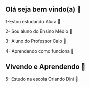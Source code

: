 ## Olá seja bem vindo(a) 💙

1-Estou estudando Alura 💙

2- Sou aluno do Ensino Médio 💙

3- Aluno do Professor Caio 💙

4- Aprendendo como funciona  💙

## Vivendo e Aprendendo 💙

5- Estudo na escola Orlando Dini 💙

<!--
**DeBruini/DeBruini** is a ✨ _special_ ✨ repository because its `README.md` (this file) appears on your GitHub profile.

Here are some ideas to get you started:

- 🔭 I’m currently working on ...
- 🌱 I’m currently learning ...
- 👯 I’m looking to collaborate on ...
- 🤔 I’m looking for help with ...
- 💬 Ask me about ...
- 📫 How to reach me: ...
- 😄 Pronouns: ...
- ⚡ Fun fact: ...
-->
